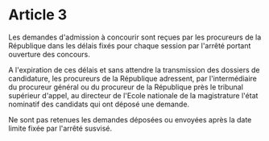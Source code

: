 # Article 3

Les demandes d'admission à concourir sont reçues par les procureurs de la République dans les délais fixés pour chaque session par l'arrêté portant ouverture des concours.

A l'expiration de ces délais et sans attendre la transmission des dossiers de candidature, les procureurs de la République adressent, par l'intermédiaire du procureur général ou du procureur de la République près le tribunal supérieur d'appel, au directeur de l'Ecole nationale de la magistrature l'état nominatif des candidats qui ont déposé une demande.

Ne sont pas retenues les demandes déposées ou envoyées après la date limite fixée par l'arrêté susvisé.

